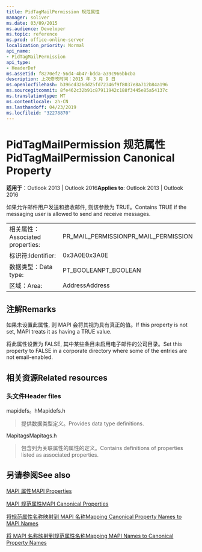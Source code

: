 ```yaml
---
title: PidTagMailPermission 规范属性
manager: soliver
ms.date: 03/09/2015
ms.audience: Developer
ms.topic: reference
ms.prod: office-online-server
localization_priority: Normal
api_name:
- PidTagMailPermission
api_type:
- HeaderDef
ms.assetid: f8270ef2-56d4-4b47-bdda-a39c966bbcba
description: 上次修改时间：2015 年 3 月 9 日
ms.openlocfilehash: b396cd326dd25fd72346f9f8037e8a712b84a196
ms.sourcegitcommit: 8fe462c32b91c87911942c188f3445e85a54137c
ms.translationtype: MT
ms.contentlocale: zh-CN
ms.lasthandoff: 04/23/2019
ms.locfileid: "32278870"
---
```

# <a name="pidtagmailpermission-canonical-property"></a><span data-ttu-id="59bc2-103">PidTagMailPermission 规范属性</span><span class="sxs-lookup"><span data-stu-id="59bc2-103">PidTagMailPermission Canonical Property</span></span>

  
  
<span data-ttu-id="59bc2-104">**适用于**：Outlook 2013 | Outlook 2016</span><span class="sxs-lookup"><span data-stu-id="59bc2-104">**Applies to**: Outlook 2013 | Outlook 2016</span></span> 
  
<span data-ttu-id="59bc2-105">如果允许邮件用户发送和接收邮件, 则该参数为 TRUE。</span><span class="sxs-lookup"><span data-stu-id="59bc2-105">Contains TRUE if the messaging user is allowed to send and receive messages.</span></span> 
  
|||
|:-----|:-----|
|<span data-ttu-id="59bc2-106">相关属性：</span><span class="sxs-lookup"><span data-stu-id="59bc2-106">Associated properties:</span></span>  <br/> |<span data-ttu-id="59bc2-107">PR_MAIL_PERMISSION</span><span class="sxs-lookup"><span data-stu-id="59bc2-107">PR_MAIL_PERMISSION</span></span>  <br/> |
|<span data-ttu-id="59bc2-108">标识符:</span><span class="sxs-lookup"><span data-stu-id="59bc2-108">Identifier:</span></span>  <br/> |<span data-ttu-id="59bc2-109">0x3A0E</span><span class="sxs-lookup"><span data-stu-id="59bc2-109">0x3A0E</span></span>  <br/> |
|<span data-ttu-id="59bc2-110">数据类型：</span><span class="sxs-lookup"><span data-stu-id="59bc2-110">Data type:</span></span>  <br/> |<span data-ttu-id="59bc2-111">PT_BOOLEAN</span><span class="sxs-lookup"><span data-stu-id="59bc2-111">PT_BOOLEAN</span></span>  <br/> |
|<span data-ttu-id="59bc2-112">区域：</span><span class="sxs-lookup"><span data-stu-id="59bc2-112">Area:</span></span>  <br/> |<span data-ttu-id="59bc2-113">Address</span><span class="sxs-lookup"><span data-stu-id="59bc2-113">Address</span></span>  <br/> |
   
## <a name="remarks"></a><span data-ttu-id="59bc2-114">注解</span><span class="sxs-lookup"><span data-stu-id="59bc2-114">Remarks</span></span>

<span data-ttu-id="59bc2-115">如果未设置此属性, 则 MAPI 会将其视为具有真正的值。</span><span class="sxs-lookup"><span data-stu-id="59bc2-115">If this property is not set, MAPI treats it as having a TRUE value.</span></span> 
  
<span data-ttu-id="59bc2-116">将此属性设置为 FALSE, 其中某些条目未启用电子邮件的公司目录。</span><span class="sxs-lookup"><span data-stu-id="59bc2-116">Set this property to FALSE in a corporate directory where some of the entries are not email-enabled.</span></span> 
  
## <a name="related-resources"></a><span data-ttu-id="59bc2-117">相关资源</span><span class="sxs-lookup"><span data-stu-id="59bc2-117">Related resources</span></span>

### <a name="header-files"></a><span data-ttu-id="59bc2-118">头文件</span><span class="sxs-lookup"><span data-stu-id="59bc2-118">Header files</span></span>

<span data-ttu-id="59bc2-119">mapidefs。h</span><span class="sxs-lookup"><span data-stu-id="59bc2-119">Mapidefs.h</span></span>
  
> <span data-ttu-id="59bc2-120">提供数据类型定义。</span><span class="sxs-lookup"><span data-stu-id="59bc2-120">Provides data type definitions.</span></span>
    
<span data-ttu-id="59bc2-121">Mapitags</span><span class="sxs-lookup"><span data-stu-id="59bc2-121">Mapitags.h</span></span>
  
> <span data-ttu-id="59bc2-122">包含列为关联属性的属性的定义。</span><span class="sxs-lookup"><span data-stu-id="59bc2-122">Contains definitions of properties listed as associated properties.</span></span>
    
## <a name="see-also"></a><span data-ttu-id="59bc2-123">另请参阅</span><span class="sxs-lookup"><span data-stu-id="59bc2-123">See also</span></span>



[<span data-ttu-id="59bc2-124">MAPI 属性</span><span class="sxs-lookup"><span data-stu-id="59bc2-124">MAPI Properties</span></span>](mapi-properties.md)
  
[<span data-ttu-id="59bc2-125">MAPI 规范属性</span><span class="sxs-lookup"><span data-stu-id="59bc2-125">MAPI Canonical Properties</span></span>](mapi-canonical-properties.md)
  
[<span data-ttu-id="59bc2-126">将规范属性名称映射到 MAPI 名称</span><span class="sxs-lookup"><span data-stu-id="59bc2-126">Mapping Canonical Property Names to MAPI Names</span></span>](mapping-canonical-property-names-to-mapi-names.md)
  
[<span data-ttu-id="59bc2-127">将 MAPI 名称映射到规范属性名称</span><span class="sxs-lookup"><span data-stu-id="59bc2-127">Mapping MAPI Names to Canonical Property Names</span></span>](mapping-mapi-names-to-canonical-property-names.md)


